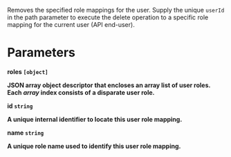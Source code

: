 Removes the specified role mappings for the user. Supply the unique `userId` in the path parameter to execute the delete operation to a specific role mapping for the current user (API end-user).

# Parameters

<strong>roles<strong> `[object]`

JSON array object descriptor that encloses an array list of user roles. Each _array_ index consists of a disparate user role.

<strong>id<strong> `string`

A unique internal identifier to locate this user role mapping.

<strong>name<strong> `string`

A unique role name used to identify this user role mapping.
